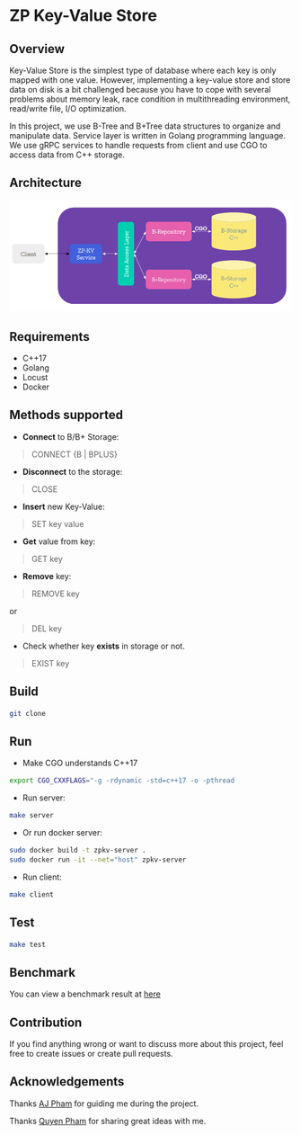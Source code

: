 # **ZP Key-Value Store**  

## **Overview**  

Key-Value Store is the simplest type of database where each key is only mapped with one value. However, implementing a key-value store and store data on disk is a bit challenged because you have to cope with several problems about memory leak, race condition in multithreading environment, read/write file, I/O optimization.  

In this project, we use B-Tree and B+Tree data structures to organize and manipulate data. Service layer is written in Golang programming language. We use gRPC services to handle requests from client and use CGO to access data from C++ storage.  

## **Architecture**  

<div align="center">
    <img src="images/architect.png">
</div>  

## **Requirements**  

- C++17
- Golang
- Locust
- Docker  

## **Methods supported**  

- **Connect** to B/B+ Storage:

> CONNECT {B | BPLUS}

- **Disconnect** to the storage:

> CLOSE

- **Insert** new Key-Value:

> SET key value

- **Get** value from key:

> GET key

- **Remove** key:

> REMOVE key

or

> DEL key

- Check whether key **exists** in storage or not.

> EXIST key

## **Build**  

```sh
git clone 
```

## **Run**  

- Make CGO understands C++17

```sh
export CGO_CXXFLAGS="-g -rdynamic -std=c++17 -o -pthread
```  

- Run server:  

```sh
make server
```  

- Or run docker server:  

```sh
sudo docker build -t zpkv-server .
sudo docker run -it --net="host" zpkv-server
```

- Run client:  

```sh
make client
```  

## **Test**  

```sh
make test
```  

## **Benchmark**  

You can view a benchmark result at [here](docs/benchmark.md)

## **Contribution**  

If you find anything wrong or want to discuss more about this project, feel free to create issues or create pull requests.  

## **Acknowledgements**  

Thanks [AJ Pham](https://github.com/phamtai97) for guiding me during the project.  

Thanks [Quyen Pham](https://github.com/ptq204) for sharing great ideas with me.  